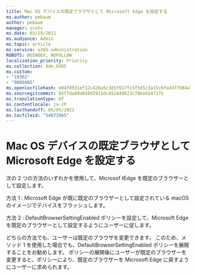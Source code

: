 ```yaml
---
title: Mac OS デバイスの既定ブラウザとして Microsoft Edge を設定する
ms.author: pebaum
author: pebaum
manager: scotv
ms.date: 03/29/2021
ms.audience: Admin
ms.topic: article
ms.service: o365-administration
ROBOTS: NOINDEX, NOFOLLOW
localization_priority: Priority
ms.collection: Adm_O365
ms.custom:
- "10362"
- "9006005"
ms.openlocfilehash: e04f8931ef12c426a5c3d5f617fc5f5d5c3a15c6fe43f7b84a7e97e8ee04e3fc
ms.sourcegitcommit: b5f7da89a650d2915dc652449623c78be6247175
ms.translationtype: HT
ms.contentlocale: ja-JP
ms.lasthandoff: 08/05/2021
ms.locfileid: "54073965"
---
```

# <a name="set-microsoft-edge-as-the-default-browser-on-a-macos-device"></a>Mac OS デバイスの既定ブラウザとして Microsoft Edge を設定する

次の 2 つの方法のいずれかを使用して、Microsof tEdge を既定のブラウザーとして設定します。

方法 1 : Microsoft Edge が既に既定のブラウザーとして設定されている macOS のイメージでデバイスをフラッシュします。

方法 2 : DefaultBrowserSettingEnabled ポリシーを設定して、Microsoft Edge を既定のブラウザーとして設定するようにユーザーに促します。

どちらの方法でも、ユーザーは既定のブラウザを変更できます。 このため、メソッド 1 を使用した場合でも、DefaultBrowserSettingEnabled ポリシーを展開することをお勧めします。 ポリシーの展開後にユーザーが既定のブラウザーを変更すると、ポリシーにより、既定のブラウザーを Microsoft Edge に戻すようにユーザーに求められます。
